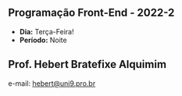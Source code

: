 ## Programação Front-End - 2022-2
* **Dia:** Terça-Feira! 
* **Período:** Noite

## Prof. Hebert Bratefixe Alquimim

e-mail: [hebert@uni9.pro.br](mailto:hebert@uni9.pro.br)
